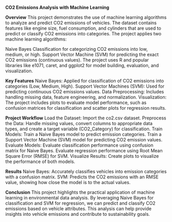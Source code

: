 **CO2 Emissions Analysis with Machine Learning**

**Overview**
This project demonstrates the use of machine learning algorithms to analyze and predict CO2 emissions of vehicles. The dataset contains features like engine size, fuel consumption, and cylinders that are used to predict or classify CO2 emissions into categories. The project applies two machine learning algorithms:

Naive Bayes Classification for categorizing CO2 emissions into low, medium, or high.
Support Vector Machine (SVM) for predicting the exact CO2 emissions (continuous values).
The project uses R and popular libraries like e1071, caret, and ggplot2 for model building, evaluation, and visualization.

**Key Features**
Naive Bayes: Applied for classification of CO2 emissions into categories (Low, Medium, High).
Support Vector Machines (SVM): Used for predicting continuous CO2 emissions values.
Data Preprocessing: Includes handling missing data, feature engineering, and normalization.
Visualization: The project includes plots to evaluate model performance, such as confusion matrices for classification and scatter plots for regression results.

**Project Workflow**
Load the Dataset: Import the co2.csv dataset.
Preprocess the Data: Handle missing values, convert columns to appropriate data types, and create a target variable (CO2_Category) for classification.
Train Models:
Train a Naive Bayes model to predict emission categories.
Train a Support Vector Machine (SVM) model for predicting CO2 emission values.
Evaluate Models:
Evaluate classification performance using confusion matrix for Naive Bayes.
Evaluate regression performance using Root Mean Square Error (RMSE) for SVM.
Visualize Results: Create plots to visualize the performance of both models.

**Results**
Naive Bayes: Accurately classifies vehicles into emission categories with a confusion matrix.
SVM: Predicts the CO2 emissions with an RMSE value, showing how close the model is to the actual values.

**Conclusion**
This project highlights the practical application of machine learning in environmental data analysis. By leveraging Naive Bayes for classification and SVM for regression, we can predict and classify CO2 emissions based on vehicle attributes. This analysis can help provide insights into vehicle emissions and contribute to sustainability goals.

